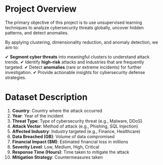 # Project Overview 
The primary objective of this project is to use unsupervised learning techniques to analyze cybersecurity threats globally, uncover hidden patterns, and detect anomalies.

By applying clustering, dimensionality reduction, and anomaly detection, we aim to:

✔ **Segment cyber threats** into meaningful clusters to understand attack trends.
✔ Identify **high-risk** attacks and industries that are frequently targeted.
✔ Detect **anomalies** (rare or extreme incidents) for further investigation.
✔ Provide actionable insights for cybersecurity defense strategies. 

# Dataset Description
1. **Country**: Country where the attack occurred
2. **Year**: Year of the incident
3. **Threat Type**: Type of cybersecurity threat (e.g., Malware, DDoS)
4. **Attack Vector**: Method of attack (e.g., Phishing, SQL Injection)
5. **Affected Industry**: Industry targeted (e.g., Finance, Healthcare)
6. **Data Breached (GB)**: Volume of data compromised
7. **Financial Impact ($M)**: Estimated financial loss in millions
8. **Severity Level**: Low, Medium, High, Critical
9. **Response Time (Hours)**: Time taken to mitigate the attack
10. **Mitigation Strategy**: Countermeasures taken

